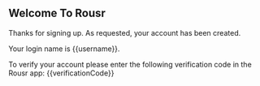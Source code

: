 ## Welcome To Rousr

Thanks for signing up. As requested, your account has been created.

Your login name is {{username}}. 

To verify your account please enter the following verification code in the Rousr app: {{verificationCode}}

